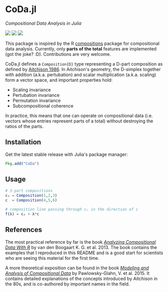 # CoDa.jl

*Compositional Data Analysis in Julia*

[![][travis-img]][travis-url] [![][julia-pkg-img]][julia-pkg-url] [![][codecov-img]][codecov-url]

This package is inspired by the R [compositions](https://cran.r-project.org/web/packages/compositions/index.html)
package for compositional data analysis. Currently, only **parts of the total** features
are implemented (got the joke? :D). Contributions are very welcome.

CoDa.jl defines a `Composition{D}` type representing a D-part composition as defined by
[Aitchison 1986](https://www.jstor.org/stable/pdf/2345821.pdf). In Aitchison's geometry,
the D-simplex together with addition (a.k.a. pertubation) and scalar multiplication
(a.k.a. scaling) form a vector space, and important properties hold:

- Scaling invariance
- Pertubation invariance
- Permutation invariance
- Subcompositional coherence

In practice, this means that one can operate on compositional data (i.e.  vectors whose
entries represent parts of a total) without destroying the ratios of the parts.

## Installation

Get the latest stable release with Julia's package manager:

```julia
Pkg.add("CoDa")
```

## Usage

```julia
# 3-part compositions
cₒ = Composition(1,2,3)
c  = Composition(4,5,6)

# composition line passing through cₒ in the direction of c
f(λ) = cₒ + λ*c
```

## References

The most practical reference by far is the book
[*Analyzing Compositional Data With R*](http://www.springer.com/gp/book/9783642368080) by
van den Boogaart K. G. et al. 2013. The book contains the examples that I reproduced in
this README and is a good start for scientists who are seeing this material for the first
time.

A more theoretical exposition can be found in the book [*Modeling and Analysis of
Compositional Data*](https://www.wiley.com/en-us/Modeling+and+Analysis+of+Compositional+Data-p-9781118443064)
by Pawlowsky-Glahn, V. et al. 2015. It contains detailed explanations of the concepts
introduced by Aitchison in the 80s, and is co-authored by important names in the field.

[travis-img]: https://travis-ci.org/juliohm/CoDa.jl.svg?branch=master
[travis-url]: https://travis-ci.org/juliohm/CoDa.jl

[julia-pkg-img]: http://pkg.julialang.org/badges/CoDa_0.7.svg
[julia-pkg-url]: http://pkg.julialang.org/?pkg=CoDa

[codecov-img]: https://codecov.io/gh/juliohm/CoDa.jl/branch/master/graph/badge.svg
[codecov-url]: https://codecov.io/gh/juliohm/CoDa.jl
